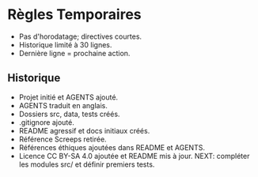 # Règles Temporaires
- Pas d'horodatage; directives courtes.
- Historique limité à 30 lignes.
- Dernière ligne = prochaine action.

## Historique
- Projet initié et AGENTS ajouté.
- AGENTS traduit en anglais.
- Dossiers src, data, tests créés.
- .gitignore ajouté.
- README agressif et docs initiaux créés.
- Référence Screeps retirée.
- Références éthiques ajoutées dans README et AGENTS.
- Licence CC BY-SA 4.0 ajoutée et README mis à jour.
NEXT: compléter les modules src/ et définir premiers tests.
